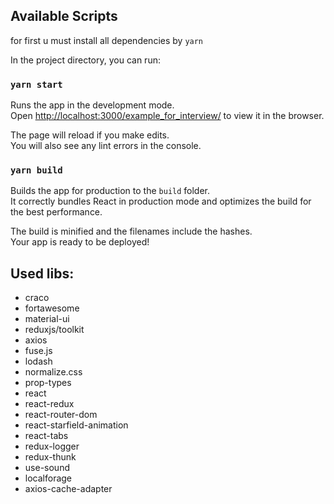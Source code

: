 ## Available Scripts

for first u must install all dependencies by `yarn`

In the project directory, you can run:

### `yarn start`

Runs the app in the development mode.<br>
Open [http://localhost:3000/example_for_interview/](http://localhost:3000/example_for_interview/) to view it in the browser.

The page will reload if you make edits.<br>
You will also see any lint errors in the console.

### `yarn build`

Builds the app for production to the `build` folder.<br>
It correctly bundles React in production mode and optimizes the build for the best performance.

The build is minified and the filenames include the hashes.<br>
Your app is ready to be deployed!


## Used libs:
- craco
- fortawesome
- material-ui
- reduxjs/toolkit
- axios
- fuse.js
- lodash
- normalize.css
- prop-types
- react
- react-redux
- react-router-dom
- react-starfield-animation
- react-tabs
- redux-logger
- redux-thunk
- use-sound
- localforage
- axios-cache-adapter